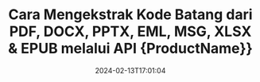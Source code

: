 ---
############################# Static ############################
layout: "auto-gen-parser"
date: 2024-02-13T17:01:04
draft: false
otherformats: 

############################# Head ############################
head_title: "Ekstrak Barcode dari Excel, Word, PDF & Dokumen Lain melalui Java API"
head_description: "GroupDocs.Parser for Java memungkinkan pengembang perangkat lunak mengekstrak Barcode dari PDF, MS Excel, Word, PowerPoint, Outlook, OneNote & dokumen lainnya di dalam Java Aplikasi."

############################# Header ############################
title: "Cara Mengekstrak Kode Batang dari PDF, DOCX, PPTX, EML, MSG, XLSX & EPUB melalui API {ProductName}}"
description: "GroupDocs.Parser for Java API memungkinkan pengembang perangkat lunak untuk mengekstrak Barcode dari PDF, Word (DOC, DOCX), Excel (XLS, XLSX), PowerPoint( PPT, { 330}), Outlook ( EML, MSG) & banyak Area Halaman dokumen lainnya."
bg_image: "https://cms.admin.containerize.com/templates/aspose/App_Themes/V3/images/bg/header1.png"
bg_overlay: false
button:
    enable: true
    icon: "fas fa-arrow-down"
    label: "Unduh Uji Coba Gratis"
    link: "https://downloads.groupdocs.com/parser/java"

############################# SubMenu ############################
submenu:
    enable: true

    left:
        img_alt: "GroupDocs.Parser for Java"
        image: "https://cms.admin.containerize.com/templates/groupdocs/images/product-logos/90x90-noborder/groupdocs-parser-java.png"
        product: "GroupDocs.Parser"
        platform: "Java"

    middle:
        button:

            # button loop
            - link: "https://apireference.groupdocs.com/parser/java"
              text: "Referensi API"

            # button loop
            - link: "https://github.com/groupdocs-parser"
              text: "Contoh Kode"

            # button loop
            - link: "https://products.groupdocs.app/parser/family"
              text: "Demo Langsung"

            # button loop
            - link: "https://purchase.groupdocs.com/pricing/parser/java"
              text: "Harga"

    right:
        link_download: "https://downloads.groupdocs.com/parser"
        link_learn: "https://docs.groupdocs.com/parser/java"
        link_buy: "https://purchase.groupdocs.com"

############################# About ############################
about:
    enable: true
    title: "Bagaimana cara Mengekstrak Kode Batang dari EML file Java API?"
    content: |
        Gambar barcode terdiri dari serangkaian garis hitam paralel dan ruang putih dengan lebar bervariasi yang dapat digunakan untuk menyandikan informasi ke dalam pola visual. Itu diperkenalkan pada 1970-an dan sekarang menjadi bagian universal dari bisnis komersial. GroupDocs.Parser for Java adalah API canggih yang memungkinkan pemrogram perangkat lunak membuat aplikasi untuk mengurai berbagai jenis dokumen dan mengekstrak teks, gambar, dan kode batang darinya. Itu sudah termasuk dukungan untuk beberapa jenis dokumen yang paling umum seperti PDF, Email, Ebooks, Microsoft Office format: Word (DOC, DOCX), PowerPoint (PPT, {330 }), format Excel (XLS, XLSX), Email (EML, MSG) dan banyak lagi. Java API telah menyertakan dukungan untuk beberapa fitur penting terkait penguraian dokumen dan ekstraksi data seperti ekstraksi teks biasa, ekstraksi teks terstruktur, ekstrak teks berformat markdown, ekstrak teks dari halaman atau area halaman tertentu, ekstrak kode batang dari dokumen, ekstrak metadata atau gambar dan banyak lagi.
        
        

############################# Steps ############################
steps:
    enable: true
    title_left: "Ekstrak kode batang dari EML di Java"
    content_left: |
        [GroupDocs.Parser for Java](/id/parser/java/) memudahkan pengembang Java untuk mengekstrak kode batang dari file EML dengan menerapkan beberapa langkah mudah.
        
        * Membuat instance objek [Parser](https://reference.groupdocs.com/net/parser/groupdocs.parser/parser) untuk dokumen awal;
        * Periksa apakah file tersebut mendukung ekstraksi kode batang;
        * Panggil metode [getBarcodes](https://reference.groupdocs.com/parser/java/com.groupdocs.parser/parser/#getBarcodes--) dan dapatkan kumpulan [PageBarcodeArea](https://reference.groupdocs.com/parser/java/com.groupdocs.parser.data/pagebarcodearea/) objek;
        * Iterasi melalui koleksi dan dapatkan nilai barcode.

    title_right: "Pelajari lebih lanjut tentang ekstraksi kode batang"
    content_right: |
        * <a href="https://docs.groupdocs.com/parser/java/extract-barcodes-from-document/">Cara mengekstrak barcode dari dokumen</a>
        * <a href="https://docs.groupdocs.com/parser/java/extract-barcodes-from-document-page/">Cara mengekstrak kode batang dari halaman dokumen</a>
        * <a href="https://docs.groupdocs.com/parser/java/extract-barcodes-from-document-page-area/">Cara mengekstrak barcode dari area halaman dokumen</a>
    
    code: |
     {{% parser/additional-styles %}}
     {{< parser/code-parser title="Cara mengekstrak kode batang dari file EML menggunakan kode contoh Java">}}

        ```java    
        // Ekstrak kode batang dari file EML menggunakan GroupDocs.Parser API
        // Buat instance kelas Parser
        try (Parser parser = new Parser(Constants.SamplePdfWithBarcodes)) {
            // // Periksa apakah file mendukung ekstraksi kode batang
            if (!parser.getFeatures().isBarcodes()) {
                System.out.println("File tidak mendukung ekstraksi kode batang.");
                return;
            }

            // {steps.code.scan}
            Iterable<PageBarcodeArea> barcodes = parser.getBarcodes();

            // Ulangi kode batang
            for (PageBarcodeArea barcode : barcodes) {
                // Cetak indeks halaman
                System.out.println("Page: " + barcode.getPage().getIndex());
                // Cetak nilai barcode
                System.out.println("Value: " + barcode.getValue());
            }
        }
        ```
     {{< /parser/code-parser >}}

############################# More ############################
more:
    enable: true
    title_left: "Persyaratan sistem"
    content_left: |
        GroupDocs.Parser for Java API didukung di semua platform dan sistem operasi utama. Sebelum menjalankan kode di bawah ini, harap pastikan bahwa Anda telah menginstal prasyarat berikut di sistem Anda.
        
        * Sistem Operasi: Microsoft Windows, Linux, MacOS
        * Lingkungan Pengembangan: NetBeans, Intellij IDEA, Eclipse, etc.
        * Kerangka kerja
        * Unduh versi terbaru GroupDocs.Parser for Java dari [Maven](https://repository.groupdocs.com/webapp/#/artifacts/browse/tree/General/repo/com/groupdocs/groupdocs-parser)

    title_right: "Mengapa Menggunakan GroupDocs.Parser for Java"
    content_right: |
        * Dukungan ekstraksi teks biasa dari dokumen yang didukung    
        * Penguraian dokumen melalui templat yang ditentukan pengguna    
        * Sepenuhnya mendukung ekstraksi teks terstruktur    
        * Pencarian teks melalui kata kunci serta ekspresi reguler    
        * Ekstrak teks yang diformat, metadata, gambar, wadah, dan lampiran    
        * Ekstrak daftar isi untuk beberapa format dokumen yang didukung    
        * Mengurai data formulir dari PDF dokumen    
        * Ekstrak hyperlink dari dokumen   

############################# Demos ############################
demos:
    enable: true
    title: "Demo Langsung - Ekstrak kode batang dari EML Online"
    content: |
       Ekstrak kode batang dari file EML sekarang juga dengan mengunjungi situs web [GroupDocs.Parser Demo Langsung](https://products.groupdocs.app/parser/barcodes/eml).
       Demo langsung memiliki manfaat berikut.
        
############################# About Formats ############################
about_formats:
    enable: true

############################# More Formats ############################
more_formats:
    enable: true
    title: "Ekstrak Barcode Dari Format Dokumen Lain"
    content: |
        Java API penguraian dokumen & kode batang untuk format file dan gambar. Ekstrak data untuk beberapa format file populer seperti yang dinyatakan di bawah ini.

############################# Back to top ###############################
back_to_top:
    enable: true
---